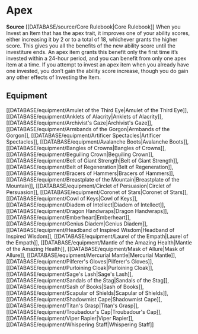 ﻿---
id: '10'
name: Apex
rarity: Common
source: '[[DATABASE/source/Core Rulebook|Core Rulebook]]'
trait:
- Apex
type: Trait

---
# Apex

**Source** [[DATABASE/source/Core Rulebook|Core Rulebook]] 
When you Invest an Item that has the apex trait, it improves one of your ability scores, either increasing it by 2 or to a total of 18, whichever grants the higher score. This gives you all the benefits of the new ability score until the investiture ends. An apex item grants this benefit only the first time it’s invested within a 24-hour period, and you can benefit from only one apex item at a time. If you attempt to invest an apex item when you already have one invested, you don’t gain the ability score increase, though you do gain any other effects of Investing the Item.

## Equipment

[[DATABASE/equipment/Amulet of the Third Eye|Amulet of the Third Eye]], [[DATABASE/equipment/Anklets of Alacrity|Anklets of Alacrity]], [[DATABASE/equipment/Archivist's Gaze|Archivist's Gaze]], [[DATABASE/equipment/Armbands of the Gorgon|Armbands of the Gorgon]], [[DATABASE/equipment/Artificer Spectacles|Artificer Spectacles]], [[DATABASE/equipment/Avalanche Boots|Avalanche Boots]], [[DATABASE/equipment/Bangles of Crowns|Bangles of Crowns]], [[DATABASE/equipment/Beguiling Crown|Beguiling Crown]], [[DATABASE/equipment/Belt of Giant Strength|Belt of Giant Strength]], [[DATABASE/equipment/Belt of Regeneration|Belt of Regeneration]], [[DATABASE/equipment/Bracers of Hammers|Bracers of Hammers]], [[DATABASE/equipment/Breastplate of the Mountain|Breastplate of the Mountain]], [[DATABASE/equipment/Circlet of Persuasion|Circlet of Persuasion]], [[DATABASE/equipment/Coronet of Stars|Coronet of Stars]], [[DATABASE/equipment/Cowl of Keys|Cowl of Keys]], [[DATABASE/equipment/Diadem of Intellect|Diadem of Intellect]], [[DATABASE/equipment/Dragon Handwraps|Dragon Handwraps]], [[DATABASE/equipment/Emberheart|Emberheart]], [[DATABASE/equipment/Genius Diadem|Genius Diadem]], [[DATABASE/equipment/Headband of Inspired Wisdom|Headband of Inspired Wisdom]], [[DATABASE/equipment/Laurel of the Empath|Laurel of the Empath]], [[DATABASE/equipment/Mantle of the Amazing Health|Mantle of the Amazing Health]], [[DATABASE/equipment/Mask of Allure|Mask of Allure]], [[DATABASE/equipment/Mercurial Mantle|Mercurial Mantle]], [[DATABASE/equipment/Pilferer's Gloves|Pilferer's Gloves]], [[DATABASE/equipment/Purloining Cloak|Purloining Cloak]], [[DATABASE/equipment/Sage's Lash|Sage's Lash]], [[DATABASE/equipment/Sandals of the Stag|Sandals of the Stag]], [[DATABASE/equipment/Sash of Books|Sash of Books]], [[DATABASE/equipment/Scapular of Shields|Scapular of Shields]], [[DATABASE/equipment/Shadowmist Cape|Shadowmist Cape]], [[DATABASE/equipment/Titan's Grasp|Titan's Grasp]], [[DATABASE/equipment/Troubadour's Cap|Troubadour's Cap]], [[DATABASE/equipment/Viper Rapier|Viper Rapier]], [[DATABASE/equipment/Whispering Staff|Whispering Staff]]